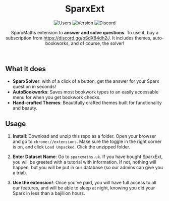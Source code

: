 
<div align="center">
  
# SparxExt
![Users](https://img.shields.io/badge/users-4-blue?color=%25763E2)
![Version](https://img.shields.io/badge/version-1.3-blue?color=%234093cf)
![Discord](https://img.shields.io/badge/discord.gg-yw8cbdG7yG-blue?color=%235765F2)

SparxMaths extension to **answer and solve questions**. To use it, buy a subscription from https://discord.gg/pSdX84dh2J. It includes themes, auto-bookworks, and of course, the solver!

<br/>

</div>

## What it does

- **SparxSolver**: with of a click of a button, get the answer for your Sparx question in seconds!
- **AutoBookworks**: Saves most bookwork types to an easily accessable menu for when you get bookwork checks.
- **Hand-crafted Themes**: Beautifully crafted themes built for functionality and beauty.

## Usage

1. **Install**:
Download and unzip this repo as a folder. Open your browser and go to `chrome://extensions`. Make sure the toggle in the right corner is on, and click `Load Unpacked`. Click the unzipped folder.

2. **Enter Dataset Name**:
Go to `sparxmaths.uk`. If you have bought SparxExt, you will be greeted with a tutorial with information. If not, nothing will happen, but you will be put in our database (so our admins can give you a trial).

3. **Use the extension!**:
Once you've paid, you will have full access to all our features, and will be able to sleep at night, knowing you did your Sparx in less than a bajillion hours.

